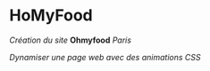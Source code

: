 # HoMyFood

*Création du site* **Ohmyfood** *Paris*

*Dynamiser une page web avec des animations CSS*
